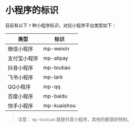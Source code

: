 # 小程序的标识

目前有以下 `7` 种小程序标识，对应小程序平台类型如下：

| 类型         | 标识        |
| ------------ | ----------- |
| 微信小程序   | mp-weixin   |
| 支付宝小程序 | mp-alipay   |
| 抖音小程序   | mp-toutiao  |
| 飞书小程序   | mp-lark     |
| QQ小程序     | mp-qq       |
| 百度小程序   | mp-baidu    |
| 快手小程序   | mp-kuaishou |

> 注意： `mp-toutiao` 就是抖音小程序，其他的都很好辨别。
